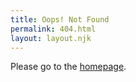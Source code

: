 ```yaml
---
title: Oops! Not Found
permalink: 404.html
layout: layout.njk
---
```

Please go to the [homepage](/).